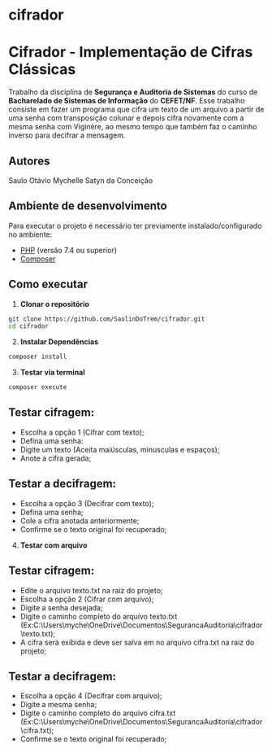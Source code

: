 # cifrador
# Cifrador - Implementação de Cifras Clássicas

Trabalho da disciplina de **Segurança e Auditoria de Sistemas** do curso de **Bacharelado de Sistemas de Informação** do **CEFET/NF**. Esse trabalho consiste em fazer um programa que cifra um texto de um arquivo a partir de uma senha com transposição colunar e depois cifra novamente com a mesma senha com Viginère, ao mesmo tempo que também faz o caminho inverso para decifrar a mensagem.

## Autores

Saulo
Otávio
Mychelle Satyn da Conceição

## Ambiente de desenvolvimento

Para executar o projeto é necessário ter previamente instalado/configurado no ambiente: 

- [PHP](https://www.php.net/) (versão 7.4 ou superior)
- [Composer](https://getcomposer.org/)

## Como executar

1. **Clonar o repositório**

```bash
git clone https://github.com/SaulinDoTrem/cifrador.git
cd cifrador
```

2. **Instalar Dependências**

```bash
composer install
```

3. **Testar via terminal**

```bash
composer execute

```

## Testar cifragem:

- Escolha a opção 1 (Cifrar com texto);
- Defina uma senha:
- Digite um texto (Aceita maiúsculas, minusculas e espaços);
- Anote a cifra gerada;

## Testar a decifragem:

- Escolha a opção 3 (Decifrar com texto);
- Defina uma senha;
- Cole a cifra anotada anteriormente;
- Confirme se o texto original foi recuperado;

4. **Testar com arquivo**

## Testar cifragem:

- Edite o arquivo texto.txt na raiz do projeto;
- Escolha a opção 2 (Cifrar com arquivo);
- Digite a senha desejada;
- Digite o caminho completo do arquivo texto.txt (Ex:C:\Users\myche\OneDrive\Documentos\SegurancaAuditoria\cifrador\texto.txt);
- A cifra será exibida e deve ser salva em no arquivo cifra.txt na raiz do projeto;

## Testar a decifragem:

- Escolha a opção 4 (Decifrar com arquivo);
- Digite a mesma senha;
- Digite o caminho completo do arquivo cifra.txt (Ex:C:\Users\myche\OneDrive\Documentos\SegurancaAuditoria\cifrador\cifra.txt);
- Confirme se o texto original foi recuperado;
